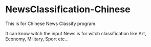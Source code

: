 # NewsClassification-Chinese
This is for Chinese News Classify program. 

It can know witch the input News is for witch classification like Art, Economy, Military, Sport etc...
